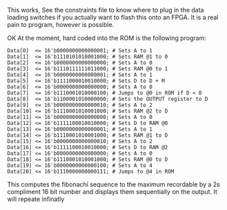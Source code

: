 This works, See the constraints file to know where to plug in the data loading switches if you actually want to flash this onto an FPGA.
It is a real pain to program, however is possible.

OK At the moment, hard coded into the ROM is the following program:

```
Data[0]  <= 16'b0000000000000001; # Sets A to 1
Data[1]  <= 16'b1110101010001000; # Sets RAM @1 to 0
Data[2]  <= 16'b0000000000000000; # Sets A to 0
Data[3]  <= 16'b1110111111011000; # Sets RAM @0 to 1
Data[4]  <= 16'b0000000000000001; # Sets A to 1
Data[5]  <= 16'b1111000010010000; # Sets D to D + M
Data[6]  <= 16'b0000000000000000; # Sets A to 0
Data[7]  <= 16'b1110001010000100; # Jumps to @0 in ROM if D < 0
Data[8]  <= 16'b1100001010000000; # Sets the OUTPUT register to D
Data[9]  <= 16'b0000000000000010; # Sets A to 2
Data[10] <= 16'b1110001010001000; # Sets RAM @2 to D
Data[11] <= 16'b0000000000000000; # Sets A to 0
Data[12] <= 16'b1111100010010000; # Sets D to RAM @0
Data[13] <= 16'b0000000000000001; # Sets A to 1
Data[14] <= 16'b1110001010001000; # Sets RAM @1 to D
Data[15] <= 16'b0000000000000010; # Sets A to 2
Data[16] <= 16'b1111100010010000; # Sets D to RAM @2
Data[17] <= 16'b0000000000000000; # Sets A to 0
Data[18] <= 16'b1110001010001000; # Sets RAM @0 to D
Data[19] <= 16'b0000000000000100; # Sets A to 4
Data[20] <= 16'b1110000000000111; # Jumps to @4 in ROM
```

This computes the fibonachi sequence to the maximum recordable by a 2s compliment 16 bit number and displays them sequentially on the output. It will repeate infinatly

